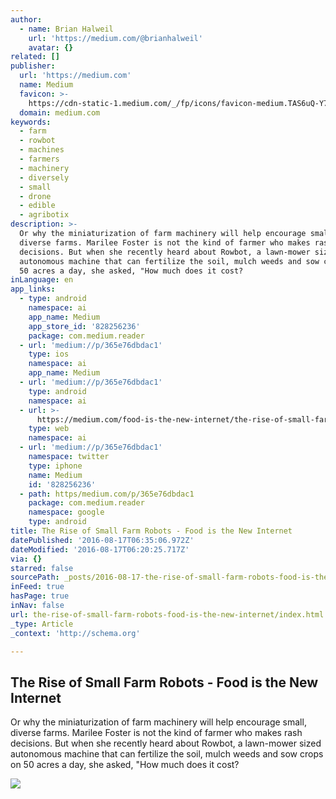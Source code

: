 ```yaml
---
author:
  - name: Brian Halweil
    url: 'https://medium.com/@brianhalweil'
    avatar: {}
related: []
publisher:
  url: 'https://medium.com'
  name: Medium
  favicon: >-
    https://cdn-static-1.medium.com/_/fp/icons/favicon-medium.TAS6uQ-Y7kcKgi0xjcYHXw.ico
  domain: medium.com
keywords:
  - farm
  - rowbot
  - machines
  - farmers
  - machinery
  - diversely
  - small
  - drone
  - edible
  - agribotix
description: >-
  Or why the miniaturization of farm machinery will help encourage small,
  diverse farms. Marilee Foster is not the kind of farmer who makes rash
  decisions. But when she recently heard about Rowbot, a lawn-mower sized
  autonomous machine that can fertilize the soil, mulch weeds and sow crops on
  50 acres a day, she asked, "How much does it cost?
inLanguage: en
app_links:
  - type: android
    namespace: ai
    app_name: Medium
    app_store_id: '828256236'
    package: com.medium.reader
  - url: 'medium://p/365e76dbdac1'
    type: ios
    namespace: ai
    app_name: Medium
  - url: 'medium://p/365e76dbdac1'
    type: android
    namespace: ai
  - url: >-
      https://medium.com/food-is-the-new-internet/the-rise-of-small-farm-robots-365e76dbdac1
    type: web
    namespace: ai
  - url: 'medium://p/365e76dbdac1'
    namespace: twitter
    type: iphone
    name: Medium
    id: '828256236'
  - path: https/medium.com/p/365e76dbdac1
    package: com.medium.reader
    namespace: google
    type: android
title: The Rise of Small Farm Robots - Food is the New Internet
datePublished: '2016-08-17T06:35:06.972Z'
dateModified: '2016-08-17T06:20:25.717Z'
via: {}
starred: false
sourcePath: _posts/2016-08-17-the-rise-of-small-farm-robots-food-is-the-new-internet.md
inFeed: true
hasPage: true
inNav: false
url: the-rise-of-small-farm-robots-food-is-the-new-internet/index.html
_type: Article
_context: 'http://schema.org'

---
```

<article style=""><h1>The Rise of Small Farm Robots - Food is the New Internet</h1><p>Or why the miniaturization of farm machinery will help encourage small, diverse farms. Marilee Foster is not the kind of farmer who makes rash decisions. But when she recently heard about Rowbot, a lawn-mower sized autonomous machine that can fertilize the soil, mulch weeds and sow crops on 50 acres a day, she asked, "How much does it cost?</p><img src="https://cdn-images-1.medium.com/max/1200/1*BRh0wZsQk_i-Uy6jHUoNZQ.jpeg" /></article>